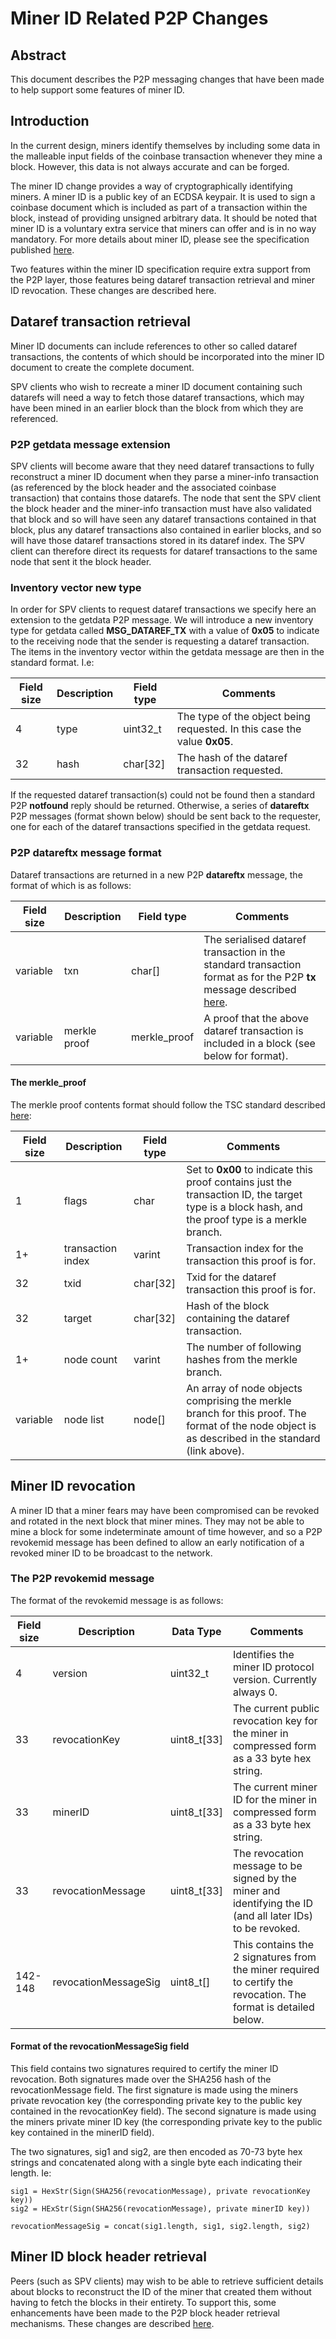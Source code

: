 # Miner ID Related P2P Changes

## Abstract

This document describes the P2P messaging changes that have been made to help support some
features of miner ID.

## Introduction

In the current design, miners identify themselves by including some data in the malleable input
fields of the coinbase transaction whenever they mine a block. However, this data is not always
accurate and can be forged.

The miner ID change provides a way of cryptographically identifying miners. A miner ID is a public
key of an ECDSA keypair. It is used to sign a coinbase document which is included as part of a
transaction within the block, instead of providing unsigned arbitrary data. It should be noted
that miner ID is a voluntary extra service that miners can offer and is in no way mandatory. For
more details about miner ID, please see the specification published
[here](https://github.com/bitcoin-sv-specs/brfc-minerid).

Two features within the miner ID specification require extra support from the P2P layer, those
features being dataref transaction retrieval and miner ID revocation. These changes are described
here.

## Dataref transaction retrieval

Miner ID documents can include references to other so called dataref transactions, the contents
of which should be incorporated into the miner ID document to create the complete document.

SPV clients who wish to recreate a miner ID document containing such datarefs will need a way
to fetch those dataref transactions, which may have been mined in an earlier block than
the block from which they are referenced.

### P2P getdata message extension

SPV clients will become aware that they need dataref transactions to fully reconstruct a miner ID
document when they parse a miner-info transaction (as referenced by the block header and the
associated coinbase transaction) that contains those datarefs. The node that sent the SPV client
the block header and the miner-info transaction must have also validated that block and so will
have seen any dataref transactions contained in that block, plus any dataref transactions also
contained in earlier blocks, and so will have those dataref transactions stored in its dataref
index. The SPV client can therefore direct its requests for dataref transactions to the same node
that sent it the block header.

### Inventory vector new type

In order for SPV clients to request dataref transactions we specify here an extension to the
getdata P2P message. We will introduce a new inventory type for getdata called **MSG_DATAREF_TX**
with a value of **0x05** to indicate to the receiving node that the sender is requesting a dataref
transaction. The items in the inventory vector within the getdata message are then in the standard
format. I.e:

|Field size|Description|Field type|Comments|
|---|---|---|---|
| 4 | type | uint32_t | The type of the object being requested. In this case the value **0x05**. |
| 32 | hash | char[32] | The hash of the dataref transaction requested. |

If the requested dataref transaction(s) could not be found then a standard P2P **notfound** reply
should be returned. Otherwise, a series of **datareftx** P2P messages (format shown below) should
be sent back to the requester, one for each of the dataref transactions specified in the getdata
request.

### P2P datareftx message format

Dataref transactions are returned in a new P2P **datareftx** message, the format of which is as
follows:

|Field size|Description|Field type|Comments|
|----|----|----|----|
| variable | txn | char[] | The serialised dataref transaction in the standard transaction format as for the P2P **tx** message described [here](https://en.bitcoin.it/wiki/Protocol_documentation#tx). |
| variable | merkle proof | merkle_proof | A proof that the above dataref transaction is included in a block (see below for format). |

#### The merkle_proof

The merkle proof contents format should follow the TSC standard described
[here](https://tsc.bitcoinassociation.net/standards/merkle-proof-standardised-format/):

|Field size|Description|Field type|Comments|
|----|----|----|----|
| 1   | flags | char | Set to **0x00** to indicate this proof contains just the transaction ID, the target type is a block hash, and the proof type is a merkle branch. |
| 1+  | transaction index | varint | Transaction index for the transaction this proof is for. |
| 32  | txid | char\[32\] | Txid for the dataref transaction this proof is for. |
| 32  | target | char\[32\] | Hash of the block containing the dataref transaction. |
| 1+  | node count | varint | The number of following hashes from the merkle branch. |
| variable | node list | node\[\] | An array of node objects comprising the merkle branch for this proof. The format of the node object is as described in the standard (link above). |

## Miner ID revocation

A miner ID that a miner fears may have been compromised can be revoked and rotated in the next
block that miner mines. They may not be able to mine a block for some indeterminate amount of
time however, and so a P2P revokemid message has been defined to allow an early notification of
a revoked miner ID to be broadcast to the network.

### The P2P revokemid message

The format of the revokemid message is as follows:

|Field size |Description    |Data Type  |Comments|
|----|----|----|----|
| 4 | version | uint32_t | Identifies the miner ID protocol version. Currently always 0. |
| 33 | revocationKey | uint8_t[33] | The current public revocation key for the miner in compressed form as a 33 byte hex string. |
| 33 | minerID | uint8_t[33] | The current miner ID for the miner in compressed form as a 33 byte hex string. |
| 33 | revocationMessage | uint8_t[33] | The revocation message to be signed by the miner and identifying the ID (and all later IDs) to be revoked. |
| 142-148 | revocationMessageSig | uint8_t[] | This contains the 2 signatures from the miner required to certify the revocation. The format is detailed below. |

#### Format of the revocationMessageSig field

This field contains two signatures required to certify the miner ID revocation. Both signatures
made over the SHA256 hash of the revocationMessage field. The first signature is made
using the miners private revocation key (the corresponding private key to the public key
contained in the revocationKey field). The second signature is made using the miners private
miner ID key (the corresponding private key to the public key contained in the minerID field).

The two signatures, sig1 and sig2, are then encoded as 70-73 byte hex strings and concatenated
along with a single byte each indicating their length. Ie:

```
sig1 = HexStr(Sign(SHA256(revocationMessage), private revocationKey key))
sig2 = HExStr(Sign(SHA256(revocationMessage), private minerID key))

revocationMessageSig = concat(sig1.length, sig1, sig2.length, sig2)
```

## Miner ID block header retrieval

Peers (such as SPV clients) may wish to be able to retrieve sufficient details about blocks to
reconstruct the ID of the miner that created them without having to fetch the blocks in their
entirety. To support this, some enhancements have been made to the P2P block header retrieval
mechanisms. These changes are described [here](./miner_id_headers.md).

